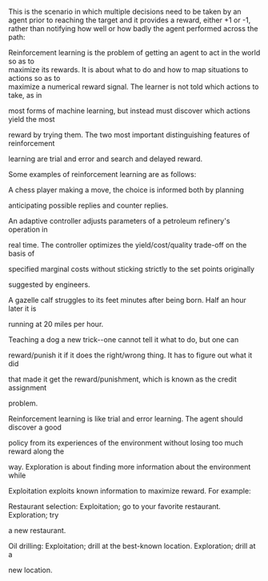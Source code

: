 This is the scenario in which multiple decisions need to be taken by an agent prior to reaching the target and it provides a reward, either +1 or -1, rather than notifying how well or how badly the agent performed across the path:

Reinforcement learning is the problem of getting an agent to act in the world so as to  
 maximize its rewards. It is about what to do and how to map situations to actions so as to  
 maximize a numerical reward signal. The learner is not told which actions to take, as in

most forms of machine learning, but instead must discover which actions yield the most

reward by trying them. The two most important distinguishing features of reinforcement

learning are trial and error and search and delayed reward.



Some examples of reinforcement learning are as follows:

A chess player making a move, the choice is informed both by planning

anticipating possible replies and counter replies.

An adaptive controller adjusts parameters of a petroleum refinery's operation in

real time. The controller optimizes the yield/cost/quality trade-off on the basis of

specified marginal costs without sticking strictly to the set points originally

suggested by engineers.

A gazelle calf struggles to its feet minutes after being born. Half an hour later it is

running at 20 miles per hour.

Teaching a dog a new trick--one cannot tell it what to do, but one can

reward/punish it if it does the right/wrong thing. It has to figure out what it did

that made it get the reward/punishment, which is known as the credit assignment

problem.



Reinforcement learning is like trial and error learning. The agent should discover a good

policy from its experiences of the environment without losing too much reward along the

way. Exploration is about finding more information about the environment while

Exploitation exploits known information to maximize reward. For example:

Restaurant selection: Exploitation; go to your favorite restaurant. Exploration; try

a new restaurant.

Oil drilling: Exploitation; drill at the best-known location. Exploration; drill at a

new location.

